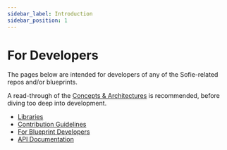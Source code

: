 ```yaml
---
sidebar_label: Introduction
sidebar_position: 1
---
```


# For Developers

The pages below are intended for developers of any of the Sofie-related repos and/or blueprints.

A read-through of the [Concepts & Architectures](../user-guide/concepts-and-architecture) is recommended, before diving too deep into development.

- [Libraries](libraries)
- [Contribution Guidelines](contribution-guidelines)
- [For Blueprint Developers](for-blueprint-developers/intro)
- [API Documentation](api-documentation)
